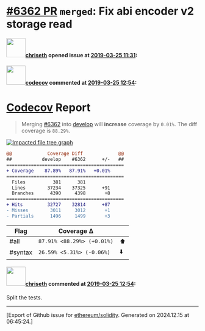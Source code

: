 # [\#6362 PR](https://github.com/ethereum/solidity/pull/6362) `merged`: Fix abi encoder v2 storage read

#### <img src="https://avatars.githubusercontent.com/u/9073706?v=4" width="50">[chriseth](https://github.com/chriseth) opened issue at [2019-03-25 11:31](https://github.com/ethereum/solidity/pull/6362):



#### <img src="https://avatars.githubusercontent.com/in/254?v=4" width="50">[codecov](https://github.com/apps/codecov) commented at [2019-03-25 12:54](https://github.com/ethereum/solidity/pull/6362#issuecomment-476183898):

# [Codecov](https://codecov.io/gh/ethereum/solidity/pull/6362?src=pr&el=h1) Report
> Merging [#6362](https://codecov.io/gh/ethereum/solidity/pull/6362?src=pr&el=desc) into [develop](https://codecov.io/gh/ethereum/solidity/commit/dce27bb4521e530c7b36c82c504a7b3cd26be3f9?src=pr&el=desc) will **increase** coverage by `0.01%`.
> The diff coverage is `88.29%`.

[![Impacted file tree graph](https://codecov.io/gh/ethereum/solidity/pull/6362/graphs/tree.svg?width=650&token=87PGzVEwU0&height=150&src=pr)](https://codecov.io/gh/ethereum/solidity/pull/6362?src=pr&el=tree)

```diff
@@             Coverage Diff             @@
##           develop    #6362      +/-   ##
===========================================
+ Coverage    87.89%   87.91%   +0.01%     
===========================================
  Files          381      381              
  Lines        37234    37325      +91     
  Branches      4390     4398       +8     
===========================================
+ Hits         32727    32814      +87     
- Misses        3011     3012       +1     
- Partials      1496     1499       +3
```

| Flag | Coverage Δ | |
|---|---|---|
| #all | `87.91% <88.29%> (+0.01%)` | :arrow_up: |
| #syntax | `26.59% <5.31%> (-0.06%)` | :arrow_down: |

#### <img src="https://avatars.githubusercontent.com/u/9073706?v=4" width="50">[chriseth](https://github.com/chriseth) commented at [2019-03-25 12:54](https://github.com/ethereum/solidity/pull/6362#issuecomment-476183932):

Split the tests.


-------------------------------------------------------------------------------



[Export of Github issue for [ethereum/solidity](https://github.com/ethereum/solidity). Generated on 2024.12.15 at 06:45:24.]
